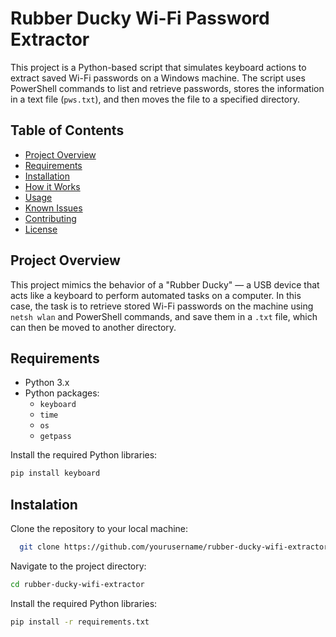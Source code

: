 # Rubber Ducky Wi-Fi Password Extractor

This project is a Python-based script that simulates keyboard actions to extract saved Wi-Fi passwords on a Windows machine. The script uses PowerShell commands to list and retrieve passwords, stores the information in a text file (`pws.txt`), and then moves the file to a specified directory.

## Table of Contents
- [Project Overview](#project-overview)
- [Requirements](#requirements)
- [Installation](#installation)
- [How it Works](#how-it-works)
- [Usage](#usage)
- [Known Issues](#known-issues)
- [Contributing](#contributing)
- [License](#license)

## Project Overview

This project mimics the behavior of a "Rubber Ducky" — a USB device that acts like a keyboard to perform automated tasks on a computer. In this case, the task is to retrieve stored Wi-Fi passwords on the machine using `netsh wlan` and PowerShell commands, and save them in a `.txt` file, which can then be moved to another directory.

## Requirements

- Python 3.x
- Python packages:
  - `keyboard`
  - `time`
  - `os`
  - `getpass`
  
Install the required Python libraries:
```bash
pip install keyboard
```

## Instalation
Clone the repository to your local machine:
```bash
  git clone https://github.com/yourusername/rubber-ducky-wifi-extractor.git
  ```
Navigate to the project directory:
```bash
cd rubber-ducky-wifi-extractor
```
Install the required Python libraries:
```bash
pip install -r requirements.txt
```

